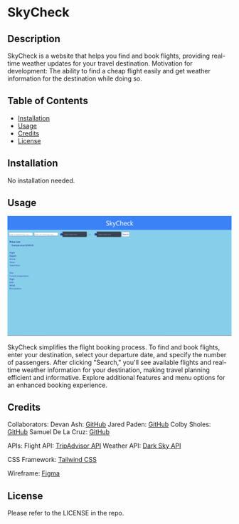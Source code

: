 # SkyCheck

## Description

SkyCheck is a website that helps you find and book flights, providing real-time weather updates for your travel destination. Motivation for development: The ability to find a cheap flight easily and get weather information for the destination while doing so.

## Table of Contents
- [Installation](#installation)
- [Usage](#usage)
- [Credits](#credits)
- [License](#license)

## Installation

No installation needed.

## Usage

![alt text](./assets/Images/Screenshot%202023-10-05%202113002.png)

SkyCheck simplifies the flight booking process. To find and book flights, enter your destination, select your departure date, and specify the number of passengers. After clicking "Search," you'll see available flights and real-time weather information for your destination, making travel planning efficient and informative. Explore additional features and menu options for an enhanced booking experience.

## Credits
Collaborators:
Devan Ash: [GitHub](https://github.com/DAsh365)
Jared Paden: [GitHub](https://github.com/J-T-Paden)
Colby Sholes: [GitHub](https://github.com/Cole-Black-Mane)
Samuel De La Cruz: [GitHub](https://github.com/platano91)

APIs:
Flight API: [TripAdvisor API](https://rapidapi.com/DataCrawler/api/tripadvisor16)
Weather API: [Dark Sky API](https://rapidapi.com/darkskyapis/api/dark-sky)

CSS Framework: [Tailwind CSS](https://tailwindcss.com/)

Wireframe: [Figma](https://www.figma.com/)

## License

Please refer to the LICENSE in the repo.